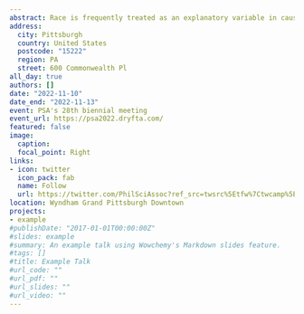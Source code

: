 ```yaml
---
abstract: Race is frequently treated as an explanatory variable in causal models throughout the social sciences. Yet, there is lively disagreement about the causal status of race. I defend a position I call causal agnosticism about race, which holds that it is reasonable to withhold judgment as to whether or not race is a cause. 
address:
  city: Pittsburgh
  country: United States
  postcode: "15222"
  region: PA
  street: 600 Commonwealth Pl
all_day: true
authors: []
date: "2022-11-10"
date_end: "2022-11-13"
event: PSA's 28th biennial meeting
event_url: https://psa2022.dryfta.com/
featured: false
image:
  caption: 
  focal_point: Right
links:
- icon: twitter
  icon_pack: fab
  name: Follow
  url: https://twitter.com/PhilSciAssoc?ref_src=twsrc%5Etfw%7Ctwcamp%5Eembeddedtimeline%7Ctwterm%5Escreen-name%3APhilSciAssoc%7Ctwcon%5Es1_c1
location: Wyndham Grand Pittsburgh Downtown
projects:
- example
#publishDate: "2017-01-01T00:00:00Z"
#slides: example
#summary: An example talk using Wowchemy's Markdown slides feature.
#tags: []
#title: Example Talk
#url_code: ""
#url_pdf: ""
#url_slides: ""
#url_video: ""
---
```


 
 

